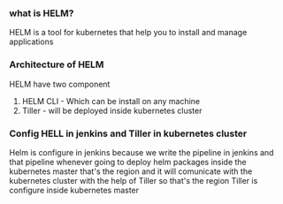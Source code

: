 ### what is HELM?

HELM is a tool for kubernetes that help you to install and manage applications

### Architecture of HELM

HELM have two component 
1) HELM CLI - Which can be install on any machine
2) Tiller - will be deployed inside kubernetes cluster

### Config HELL in jenkins and Tiller in kubernetes cluster
Helm is configure in jenkins because we write the pipeline in jenkins and that pipeline whenever going to deploy helm packages inside the kubernetes master that's the region and it will comunicate with the kubernetes cluster with the help of Tiller so that's the region Tiller is configure inside kubernetes master  
